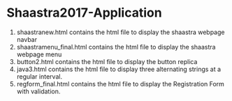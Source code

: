 # Shaastra2017-Application
1. shaastranew.html contains the html file to display the shaastra webpage navbar
2. shaastramenu_final.html contains the html file to display the shaastra webpage menu
3. button2.html contains the html file to display the button replica
4. java3.html contains the html file to display three alternating strings at a regular interval.
5. regform_final.html contains the html file to display the Registration Form with validation. 
